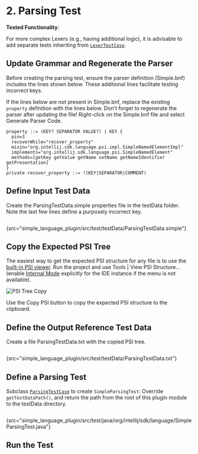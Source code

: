 <!-- Copyright 2000-2024 JetBrains s.r.o. and contributors. Use of this source code is governed by the Apache 2.0 license. -->

# 2. Parsing Test

<tldr>

**Tested Functionality**: [](lexer_and_parser_definition.md)

</tldr>

<include from="tests_prerequisites.md" element-id="custom_language_testing_tutorial_header"></include>

For more complex Lexers (e.g., having additional logic), it is advisable to add separate tests inheriting from [`LexerTestCase`](%gh-ic%/platform/testFramework/src/com/intellij/testFramework/LexerTestCase.java).

## Update Grammar and Regenerate the Parser
Before creating the parsing test, ensure the parser definition (<path>Simple.bnf</path>) includes the lines shown below.
These additional lines facilitate testing incorrect keys.

If the lines below are not present in <path>Simple.bnf</path>, replace the existing `property` definition with the lines below.
Don't forget to regenerate the parser after updating the file!
Right-click on the <path>Simple.bnf</path> file and select <control>Generate Parser Code</control>.

```bnf
property ::= (KEY? SEPARATOR VALUE?) | KEY {
  pin=3
  recoverWhile="recover_property"
  mixin="org.intellij.sdk.language.psi.impl.SimpleNamedElementImpl"
  implements="org.intellij.sdk.language.psi.SimpleNamedElement"
  methods=[getKey getValue getName setName getNameIdentifier getPresentation]
}
private recover_property ::= !(KEY|SEPARATOR|COMMENT)
```

## Define Input Test Data
Create the <path>ParsingTestData.simple</path> properties file in the <path>testData</path> folder.
Note the last few lines define a purposely incorrect key.

```properties
```
{src="simple_language_plugin/src/test/testData/ParsingTestData.simple"}

## Copy the Expected PSI Tree
The easiest way to get the expected PSI structure for any file is to use the [built-in PSI viewer](explore_api.md#internalMode).
Run the project and use <ui-path>Tools | View PSI Structure...</ui-path>
(enable [Internal Mode](enabling_internal.md) explicitly for the IDE instance if the menu is not available).

![PSI Tree Copy](plugin_copy_psi.png)

Use the <control>Copy PSI</control> button to copy the expected PSI structure to the clipboard.

## Define the Output Reference Test Data
Create a file <path>ParsingTestData.txt</path> with the copied PSI tree.

```properties
```
{src="simple_language_plugin/src/test/testData/ParsingTestData.txt"}

## Define a Parsing Test
Subclass [`ParsingTestCase`](%gh-ic%/platform/testFramework/src/com/intellij/testFramework/ParsingTestCase.java) to create `SimpleParsingTest`:
Override `getTestDataPath()`, and return the path from the root of this plugin module to the <path>testData</path> directory.

```java
```
{src="simple_language_plugin/src/test/java/org/intellij/sdk/language/SimpleParsingTest.java"}

## Run the Test

<include from="custom_language_testing_snippets.md" element-id="runTests"/>
